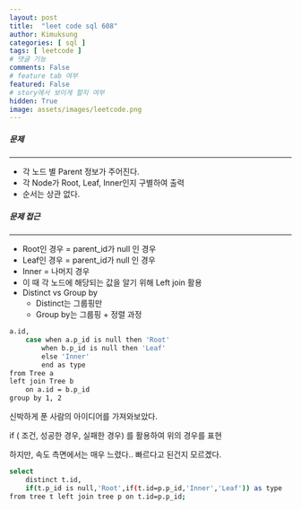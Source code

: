 ```yaml
---
layout: post
title:  "leet code sql 608"
author: Kimuksung
categories: [ sql ]
tags: [ leetcode ]
# 댓글 기능
comments: False
# feature tab 여부
featured: False
# story에서 보이게 할지 여부
hidden: True
image: assets/images/leetcode.png
---
```


##### 문제
---
- 각 노드 별 Parent 정보가 주어진다.
- 각 Node가 Root, Leaf, Inner인지 구별하여 출력
- 순서는 상관 없다.

##### 문제 접근
---
- Root인 경우 = parent_id가 null 인 경우
- Leaf인 경우 = parent_id가 null 인 경우
- Inner = 나머지 경우
- 이 때 각 노드에 해당되는 값을 알기 위해 Left join 활용
- Distinct vs Group by
    - Distinct는 그룹핑만
    - Group by는 그룹핑 + 정렬 과정

```bash
a.id,
    case when a.p_id is null then 'Root'
        when b.p_id is null then 'Leaf'
        else 'Inner'
        end as type
from Tree a
left join Tree b
    on a.id = b.p_id
group by 1, 2
```

신박하게 푼 사람의 아이디어를 가져와보았다.

if ( 조건, 성공한 경우, 실패한 경우) 를 활용하여 위의 경우를 표현

하지만, 속도 측면에서는 매우 느렸다.. 빠르다고 된건지 모르곘다.

```bash
select 
    distinct t.id, 
    if(t.p_id is null,'Root',if(t.id=p.p_id,'Inner','Leaf')) as type 
from tree t left join tree p on t.id=p.p_id;
```